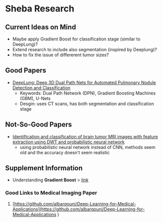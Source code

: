 # Sheba Research

## Current Ideas on Mind
 * Maybe apply Gradient Boost for classification stage (similar to DeepLung)?
 * Extend research to include also segmentation (inspired by Deeplung)?
 * How to fix the issue of differerent tumor sizes? 

## Good Papers

* [DeepLung: Deep 3D Dual Path Nets for Automated Pulmonary Nodule Detection and Classification](https://github.com/mxtsai/mxtsai.github.io/blob/master/bd2486d6f8d350c74adadff462efdb024f114f15/papers/DeepLung.pdf)
  * Keywords: Dual Path Network (DPN), Gradient Boosting Machines (GBM), U-Nets
  * Desgin: uses CT scans, has both segmentation and classification stage

## Not-So-Good Papers
* [Identification and classification of brain tumor MRI images with feature extraction using DWT and probabilistic neural network](https://github.com/mxtsai/mxtsai.github.io/blob/master/bd2486d6f8d350c74adadff462efdb024f114f15/papers/40708_2017_Article_75.pdf)
  * using probabilistic neural network instead of CNN, methods seem old and the accuracy doesn't seem realistic

## Supplement Information

* Understanding **Gradient Boost** > [*link*](http://www.cse.chalmers.se/~richajo/dit865/files/gb_explainer.pdf) 


### Good Links to Medical Imaging Paper
1. [https://github.com/albarqouni/Deep-Learning-for-Medical-Applications](https://github.com/albarqouni/Deep-Learning-for-Medical-Applications
)

  
